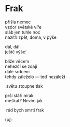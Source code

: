 Frak
====

přišla nemoc  
vzdor světské víře  
sláb jen tuhle noc  
nazítří zpět, doma, v pýše  

dál, dál  
ještě výše!  

blíže věcem  
nehezčí se zdají  
dále srdcem  
tehdy záleželo — teď nezáleží  

&nbsp;světu stoupne tlak 

prší stáří mrak  
meškat? Nevím jak  

&nbsp;rád bych smrti frak

(pj)  
  
